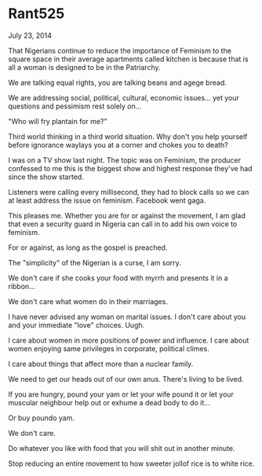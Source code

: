 # Rant525


 July 23, 2014

That Nigerians continue to reduce the importance of Feminism to the square space in their average apartments called kitchen is because that is all a woman is designed to be in the Patriarchy. 

We are talking equal rights, you are talking beans and agege bread. 

We are addressing social, political, cultural, economic issues... yet your questions and pessimism rest solely on...

"Who will fry plantain for me?"

Third world thinking in a third world situation. Why don't you help yourself before ignorance waylays you at a corner and chokes you to death?

I was on a TV show last night. The topic was on Feminism, the producer confessed to me this is the biggest show and highest response they've had since the show started.

Listeners were calling every millisecond, they had to block calls so we can at least address the issue on feminism. Facebook went gaga.

This pleases me. Whether you are for or against the movement, I am glad that even a security guard in Nigeria can call in to add his own voice to feminism.

For or against, as long as the gospel is preached. 

The "simplicity" of the Nigerian is a curse, I am sorry.

We don't care if she cooks your food with myrrh and presents it in a ribbon...

We don't care what women do in their marriages.

I have never advised any woman on marital issues. I don't care about you and your immediate "love" choices. Uugh. 

I care about women in more positions of power and influence. I care about women enjoying same privileges in corporate, political climes.

I care about things that affect more than a nuclear family.

We need to get our heads out of our own anus. There's living to be lived.

If you are hungry, pound your yam or let your wife pound it or let your muscular neighbour help out or exhume a dead body to do it...

Or buy poundo yam.

We don't care. 

Do whatever you like with food that you will shit out in another minute.

Stop reducing an entire movement to how sweeter jollof rice is to white rice.


